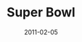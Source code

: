 ---
layout: message
category: message
series: "Super Bowl of Preaching"
title: "Super Bowl"
date: 2011-02-05
message_id: 657
---